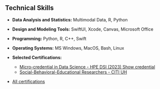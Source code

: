 ## Technical Skills

- **Data Analysis and Statistics:** Multimodal Data, R, Python
- **Design and Modeling Tools:** SwiftUI, Xcode, Canvas, Microsoft Office
- **Programming:** Python, R, C++, Swift
- **Operating Systems:** MS Windows, MacOS, Bash, Linux
- **Selected Certifications:**  
  - [Micro-credential in Data Science - HPE DSI (2023) ](https://hpedsi.uh.edu/education/micro-credential-in-data-science)  [Show credential](https://badgr.com/public/assertions/fjDwZJ1UQ6SBS8WxSV4SGw)
  - [Social-Behavioral-Educational Researchers - CITI UH](https://www.citiprogram.org/verify/?w5885b64d-af5b-4509-ad7e-bb37dc30144b-39963453)

- [All certifications](https://www.linkedin.com/in/fettahkiran/details/certifications/)